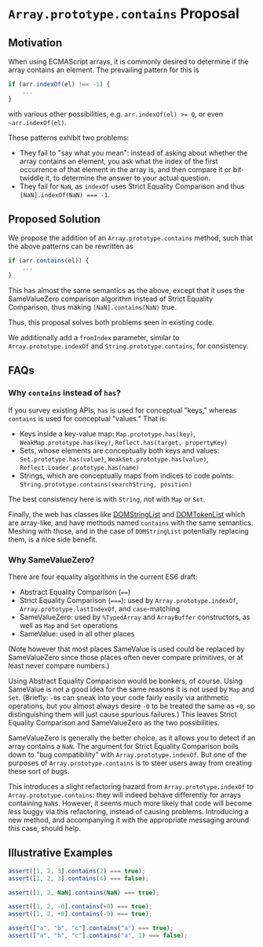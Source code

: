 # `Array.prototype.contains` Proposal

## Motivation

When using ECMAScript arrays, it is commonly desired to determine if the array contains an element. The prevailing pattern for this is

```js
if (arr.indexOf(el) !== -1) {
    ...
}
```

with various other possibilities, e.g. `arr.indexOf(el) >= 0`, or even `~arr.indexOf(el)`.

These patterns exhibit two problems:

- They fail to "say what you mean": instead of asking about whether the array contains an element, you ask what the index of the first occurrence of that element in the array is, and then compare it or bit-twiddle it, to determine the answer to your actual question.
- They fail for `NaN`, as `indexOf` uses Strict Equality Comparison and thus `[NaN].indexOf(NaN) === -1`.

## Proposed Solution

We propose the addition of an `Array.prototype.contains` method, such that the above patterns can be rewritten as

```js
if (arr.contains(el)) {
    ...
}
```

This has almost the same semantics as the above, except that it uses the SameValueZero comparison algorithm instead of Strict Equality Comparison, thus making `[NaN].contains(NaN)` true.

Thus, this proposal solves both problems seen in existing code.

We additionally add a `fromIndex` parameter, similar to `Array.prototype.indexOf` and `String.prototype.contains`, for consistency.

## FAQs

### Why `contains` instead of `has`?

If you survey existing APIs, `has` is used for conceptual "keys," whereas `contains` is used for conceptual "values." That is:

- Keys inside a key-value map: `Map.prototype.has(key)`, `WeakMap.prototype.has(key)`, `Reflect.has(target, propertyKey)`
- Sets, whose elements are conceptually both keys and values: `Set.prototype.has(value)`, `WeakSet.prototype.has(value)`, `Reflect.Loader.prototype.has(name)`
- Strings, which are conceptually maps from indices to code points: `String.prototype.contains(searchString, position)`

The best consistency here is with `String`, not with `Map` or `Set`.

Finally, the web has classes like [DOMStringList](https://developer.mozilla.org/en-US/docs/Web/API/DOMStringList) and [DOMTokenList](http://dom.spec.whatwg.org/#interface-domtokenlist) which are array-like, and have methods named `contains` with the same semantics. Meshing with those, and in the case of `DOMStringList` potentially replacing them, is a nice side benefit.

### Why SameValueZero?

There are four equality algorithms in the current ES6 draft:

- Abstract Equality Comparison (`==`)
- Strict Equality Comparison (`===`): used by `Array.prototype.indexOf`, `Array.prototype.lastIndexOf`, and `case`-matching
- SameValueZero: used by `%TypedArray` and `ArrayBuffer` constructors, as well as `Map` and `Set` operations
- SameValue: used in all other places

(Note however that most places SameValue is used could be replaced by SameValueZero since those places often never compare primitives, or at least never compare numbers.)

Using Abstract Equality Comparison would be bonkers, of course. Using SameValue is not a good idea for the same reasons it is not used by `Map` and `Set`. (Briefly: `-0`s can sneak into your code fairly easily via arithmetic operations, but you almost always desire `-0` to be treated the same as `+0`, so distinguishing them will just cause spurious failures.) This leaves Strict Equality Comparison and SameValueZero as the two possibilities.

SameValueZero is generally the better choice, as it allows you to detect if an array contains a `NaN`. The argument for Strict Equality Comparison boils down to "bug compatibility" with `Array.prototype.indexOf`. But one of the purposes of `Array.prototype.contains` is to steer users away from creating these sort of bugs.

This introduces a slight refactoring hazard from `Array.prototype.indexOf` to `Array.prototype.contains`: they will indeed behave differently for arrays containing `NaN`s. However, it seems much more likely that code will become _less_ buggy via this refactoring, instead of causing problems. Introducing a new method, and accompanying it with the appropriate messaging around this case, should help.

## Illustrative Examples

```js
assert([1, 2, 3].contains(2) === true);
assert([1, 2, 3].contains(4) === false);

assert([1, 2, NaN].contains(NaN) === true);

assert([1, 2, -0].contains(+0) === true);
assert([1, 2, +0].contains(-0) === true);

assert(["a", "b", "c"].contains("a") === true);
assert(["a", "b", "c"].contains("a", 1) === false);
```
